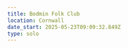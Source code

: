 ```yaml
---
title: Bodmin Folk Club
location: Cornwall
date_start: 2025-05-23T09:09:32.849Z
type: solo
---
```



